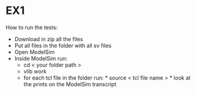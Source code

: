 # EX1 
How to run the tests:
* Download in zip all the files
* Put all files in the folder with all sv files
* Open ModelSim
* Inside ModelSim run:
    * cd < your folder path >
    * vlib work
    * for each tcl file in the folder run:
          * source < tcl file name >
          * look at the prints on the ModelSim transcript
